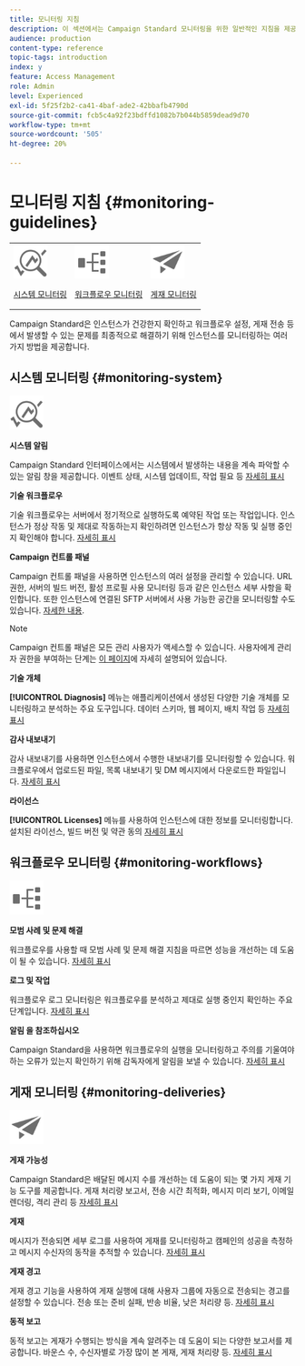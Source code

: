 ```yaml
---
title: 모니터링 지침
description: 이 섹션에서는 Campaign Standard 모니터링을 위한 일반적인 지침을 제공합니다.
audience: production
content-type: reference
topic-tags: introduction
index: y
feature: Access Management
role: Admin
level: Experienced
exl-id: 5f25f2b2-ca41-4baf-ade2-42bbafb4790d
source-git-commit: fcb5c4a92f23bdffd1082b7b044b5859dead9d70
workflow-type: tm+mt
source-wordcount: '505'
ht-degree: 20%

---
```


# 모니터링 지침 {#monitoring-guidelines}

<table>
<tr><td><img src="assets/do-not-localize/icon_system.svg" width="60px"><p><a href="#monitoring-system">시스템 모니터링</a></p></td>
<td><img src="assets/do-not-localize/icon_workflows.svg" width="60px"><p><a href="#moniroting-workflows">워크플로우 모니터링</a></p></td>
<td><img src="assets/do-not-localize/icon_send.svg" width="60px"><p><a href="#monitoring-deliveries">게재 모니터링</a></p></td></tr>
</table>

Campaign Standard은 인스턴스가 건강한지 확인하고 워크플로우 설정, 게재 전송 등에서 발생할 수 있는 문제를 최종적으로 해결하기 위해 인스턴스를 모니터링하는 여러 가지 방법을 제공합니다.

## 시스템 모니터링 {#monitoring-system}

<img src="assets/do-not-localize/icon_system.svg" width="60px">

**시스템 알림**

Campaign Standard 인터페이스에서는 시스템에서 발생하는 내용을 계속 파악할 수 있는 알림 창을 제공합니다. 이벤트 상태, 시스템 업데이트, 작업 필요 등 [자세히 표시](../../start/using/interface-description.md#top-bar)


**기술 워크플로우**

기술 워크플로우는 서버에서 정기적으로 실행하도록 예약된 작업 또는 작업입니다. 인스턴스가 정상 작동 및 제대로 작동하는지 확인하려면 인스턴스가 항상 작동 및 실행 중인지 확인해야 합니다. [자세히 표시](../../administration/using/technical-workflows.md)

**Campaign 컨트롤 패널**

Campaign 컨트롤 패널을 사용하면 인스턴스의 여러 설정을 관리할 수 있습니다. URL 권한, 서버의 빌드 버전, 활성 프로필 사용 모니터링 등과 같은 인스턴스 세부 사항을 확인합니다. 또한 인스턴스에 연결된 SFTP 서버에서 사용 가능한 공간을 모니터링할 수도 있습니다. [자세한 내용](https://experienceleague.adobe.com/docs/control-panel/using/control-panel-home.html?lang=ko).

>[!NOTE]
>
>Campaign 컨트롤 패널은 모든 관리 사용자가 액세스할 수 있습니다. 사용자에게 관리자 권한을 부여하는 단계는 [이 페이지](https://experienceleague.adobe.com/docs/control-panel/using/discover-control-panel/managing-permissions.html?lang=ko#discover-control-panel)에 자세히 설명되어 있습니다.

**기술 개체**

**[!UICONTROL Diagnosis]** 메뉴는 애플리케이션에서 생성된 다양한 기술 개체를 모니터링하고 분석하는 주요 도구입니다. 데이터 스키마, 웹 페이지, 배치 작업 등 [자세히 표시](../../developing/using/monitoring-data-model-changes.md)

**감사 내보내기**

감사 내보내기를 사용하면 인스턴스에서 수행한 내보내기를 모니터링할 수 있습니다. 워크플로우에서 업로드된 파일, 목록 내보내기 및 DM 메시지에서 다운로드한 파일입니다.
[자세히 표시](../../administration/using/auditing-export-logs.md)

**라이선스**

**[!UICONTROL Licenses]** 메뉴를 사용하여 인스턴스에 대한 정보를 모니터링합니다. 설치된 라이선스, 빌드 버전 및 약관 동의
[자세히 표시](../../administration/using/licenses.md)

## 워크플로우 모니터링 {#monitoring-workflows}

<img src="assets/do-not-localize/icon_workflows.svg" width="60px">

**모범 사례 및 문제 해결**

워크플로우를 사용할 때 모범 사례 및 문제 해결 지침을 따르면 성능을 개선하는 데 도움이 될 수 있습니다.
[자세히 표시](../../automating/using/best-practices-workflows.md)

**로그 및 작업**

워크플로우 로그 모니터링은 워크플로우를 분석하고 제대로 실행 중인지 확인하는 주요 단계입니다.
[자세히 표시](../../automating/using/monitoring-workflow-execution.md#workflow-log-and-tasks)

**알림 을 참조하십시오**

Campaign Standard을 사용하면 워크플로우의 실행을 모니터링하고 주의를 기울여야 하는 오류가 있는지 확인하기 위해 감독자에게 알림을 보낼 수 있습니다.
[자세히 표시](../../automating/using/monitoring-workflow-execution.md#error-management)

## 게재 모니터링 {#monitoring-deliveries}

<img src="assets/do-not-localize/icon_send.svg" width="60px">

**게재 가능성**

Campaign Standard은 배달된 메시지 수를 개선하는 데 도움이 되는 몇 가지 게재 기능 도구를 제공합니다. 게재 처리량 보고서, 전송 시간 최적화, 메시지 미리 보기, 이메일 렌더링, 격리 관리 등
[자세히 표시](../../sending/using/about-deliverability.md)

**게재**

메시지가 전송되면 세부 로그를 사용하여 게재를 모니터링하고 캠페인의 성공을 측정하고 메시지 수신자의 동작을 추적할 수 있습니다.
[자세히 표시](../../sending/using/monitoring-a-delivery.md)

**게재 경고**

게재 경고 기능을 사용하여 게재 실행에 대해 사용자 그룹에 자동으로 전송되는 경고를 설정할 수 있습니다. 전송 또는 준비 실패, 반송 비율, 낮은 처리량 등.
[자세히 표시](../../sending/using/receiving-alerts-when-failures-happen.md)

**동적 보고**

동적 보고는 게재가 수행되는 방식을 계속 알려주는 데 도움이 되는 다양한 보고서를 제공합니다. 바운스 수, 수신자별로 가장 많이 본 게재, 게재 처리량 등.
[자세히 표시](../../reporting/using/about-dynamic-reports.md)
